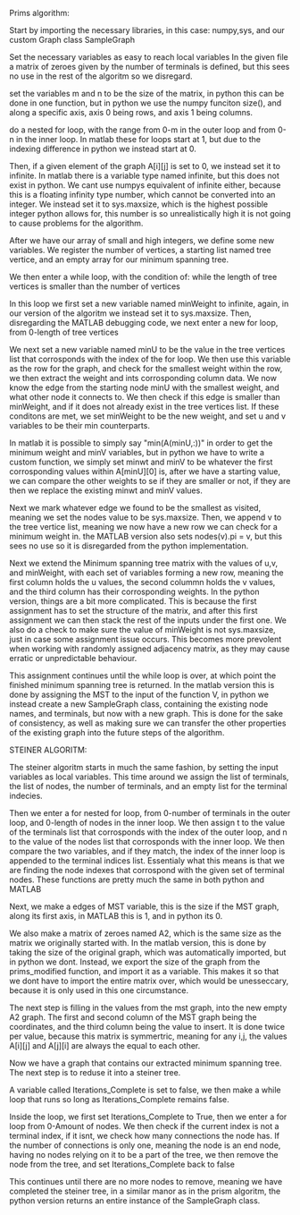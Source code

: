 Prims algorithm: 

Start by importing the necessary libraries, in this case: numpy,sys,
and our custom Graph class SampleGraph

Set the necessary variables as easy to reach local variables 
In the given file a matrix of zeroes given by the number of terminals is defined, but this sees no use in the rest of the algoritm so we disregard. 

set the variables m and n to be the size of the matrix, in python this can be done in one function, but in python we use the numpy funciton size(), and along a specific axis, axis 0 being rows, and axis 1 being columns. 

do a nested for loop, with the range from 0-m in the outer loop and from 0-n in the inner loop. In matlab these for loops start at 1, but due to the indexing difference in python we instead start at 0. 

Then, if a given element of the graph A[i][j] is set to 0, we instead set it to infinite. In matlab there is a variable type named infinite, but this does not exist in python. We cant use numpys equivalent of infinite either, because this is a floating infinity type number, which cannot be converted into an integer. We instead set it to sys.maxsize, which is the highest possible integer python allows for, this number is so unrealistically high it is not going to cause problems for the algorithm. 

After we have our array of small and high integers, we define some new variables. We register the number of vertices, a starting list named tree vertice, and an empty array for our minimum spanning tree. 

We then enter a while loop, with the condition of: while the length of tree vertices is smaller than the number of vertices

In this loop we first set a new variable named minWeight to infinite, again, in our version of the algoritm we instead set it to sys.maxsize. Then, disregarding the MATLAB debugging code, we next enter a new for loop, from 0-length of tree vertices 

We next set a new variable named minU to be the value in the tree vertices list that corrosponds with the index of the for loop. We then use this variable as the row for the graph, and check for the smallest weight within the row, we then extract the weight and ints corrosponding column data. We now know the edge from the starting node minU with the smallest weight, and what other node it connects to. 
We then check if this edge is smaller than minWeight, and if it does not already exist in the tree vertices list. If these conditons are met, we set minWeight to be the new weight, and set u and v variables to be their min counterparts.   

In matlab it is possible to simply say "min(A(minU,:))" in order to get the minimum weight and minV variables, but in python we have to write a custom function, we simply set minwt and minV to be whatever the first corrosponding values within A[minU][0] is, after we have a starting value, we can compare the other weights to se if they are smaller or not, if they are then we replace the existing minwt and minV values. 

Next we mark whatever edge we found to be the smallest as visited, meaning we set the nodes value to be sys.maxsize. Then, we append v to the tree vertice list, meaning we now have a new row we can check for a minimum weight in. the MATLAB version also sets nodes(v).pi = v, but this sees no use so it is disregarded from the python implementation. 

Next we extend the Minimum spanning tree matrix with the values of u,v, and minWeight, with each set of variables forming a new row, meaning the first column holds the u values, the second colummn holds the v values, and the third column has their corrosponding weights. 
In the python version, things are a bit more complicated. This is because the first assignment has to set the structure of the matrix, and after this first assignment we can then stack the rest of the inputs under the first one. We also do a check to make sure the value of minWeight is not sys.maxsize, just in case some assignment issue occurs. This becomes more prevolent when working with randomly assigned adjacency matrix, as they may cause erratic or unpredictable behaviour.

This assignment continues until the while loop is over, at which point the finished minimum spanning tree is returned. In the matlab version this is done by assigning the MST to the input of the function V, in python we instead create a new SampleGraph class, containing the existing node names, and terminals, but now with a new graph. This is done for the sake of consistency, as well as making sure we can transfer the other properties of the existing graph into the future steps of the algorithm. 




STEINER ALGORITM: 

The steiner algoritm starts in much the same fashion, by setting the input variables as local variables. This time around we assign the list of terminals, the list of nodes, the number of terminals, and an empty list for the terminal indecies.

Then we enter a for nested for loop, from 0-number of terminals in the outer loop, and 0-length of nodes in the inner loop. We then assign t to the value of the terminals list that corrosponds with the index of the outer loop, and n to the value of the nodes list that corrosponds with the inner loop. We then compare the two variables, and if they match, the index of the inner loop is appended to the terminal indices list. Essentialy what this means is that we are finding the node indexes that corrospond with the given set of terminal nodes. These functions are pretty much the same in both python and MATLAB 

Next, we make a edges of MST variable, this is the size if the MST graph, along its first axis, in MATLAB this is 1, and in python its 0. 

We also make a matrix of zeroes named A2, which is the same size as the matrix we originally started with. In the matlab version, this is done by taking the size of the original graph, which was automatically imported, but in python we dont. Instead, we export the size of the graph from the prims_modified function, and import it as a variable. This makes it so that we dont have to import the entire matrix over, which would be unesseccary, because it is only used in this one circumstance. 

The next step is filling in the values from the mst graph, into the new empty A2 graph. The first and second column of the MST graph being the coordinates, and the third column being the value to insert. It is done twice per value, because this matrix is symmertric, meaning for any i,j, the values A[i][j] and A[j][i] are always the equal to each other. 

Now we have a graph that contains our extracted minimum spanning tree. The next step is to reduse it into a steiner tree. 

A variable called Iterations_Complete is set to false, we then make a while loop that runs so long as Iterations_Complete remains false. 

Inside the loop, we first set Iterations_Complete to True, then we enter a for loop from 0-Amount of nodes. 
We then check if the current index is not a terminal index, if it isnt, we check how many connections the node has. If the number of connections is only one, meaning the node is an end node, having no nodes relying on it to be a part of the tree, we then remove the node from the tree, and set Iterations_Complete back to false

This continues until there are no more nodes to remove, meaning we have completed the steiner tree, in a similar manor as in the prism algoritm, the python version returns an entire instance of the SampleGraph class. 

